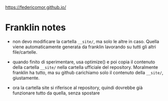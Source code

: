 https://federicomor.github.io/

# Franklin notes
- non devo modificare la cartella `__site/`, ma solo le altre in caso. Quella viene automaticamente generata da franklin lavorando su tutti gli altri file/cartelle.
- quando finito di sperimentare, usa optimize() e poi copia il contenuto della cartella `__site/` nella cartella ufficiale del repository. Moralmente franklin ha tutto, ma su github carichiamo solo il contenuto della `__site/`, giustamente.

- ora la cartella site si riferisce al repository, quindi dovrebbe già funzionare tutto da quella, senza spostare